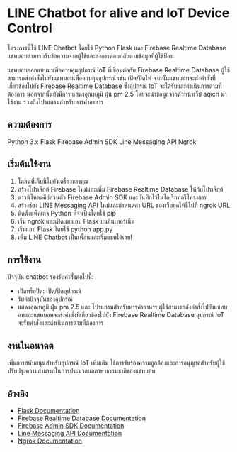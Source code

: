 # LINE Chatbot for alive and IoT Device Control

โครงการนี้ใช้ LINE Chatbot โดยใช้ Python Flask และ Firebase Realtime Database แชทบอทสามารถรับข้อความจากผู้ใช้และส่งการตอบกลับตามข้อมูลที่ผู้ใช้ป้อน

แชทบอทออกแบบมาเพื่อควบคุมอุปกรณ์ IoT ที่เชื่อมต่อกับ Firebase Realtime Database ผู้ใช้สามารถส่งคำสั่งไปยังแชทบอทเพื่อควบคุมอุปกรณ์ เช่น เปิด/ปิดไฟ 
จากนั้นแชทบอทจะส่งคำสั่งที่เกี่ยวข้องไปยัง Firebase Realtime Database ซึ่งอุปกรณ์ IoT จะได้รับและดำเนินการตามที่ต้องการ นอกจากนั้นยังมีการ แสดงอุณหภูมิ ฝุ่น pm 2.5 โดยจะนำข้อมูลจากตัวหน้าเว็ป aqicn มาใช้งาน
รวมถึงโปรแกรมสำหรับหารค่าอาหาร

## ความต้องการ
Python 3.x
Flask
Firebase Admin SDK
Line Messaging API
Ngrok

## เริ่มต้นใช้งาน
1. โคลนที่เก็บนี้ไปยังเครื่องของคุณ
2. สร้างโปรเจ็กต์ Firebase ใหม่และเพิ่ม Firebase Realtime Database ให้กับโปรเจ็กต์
3. ดาวน์โหลดคีย์ส่วนตัว Firebase Admin SDK และบันทึกไว้ในไดเร็กทอรีโครงการ
4. สร้างช่อง LINE Messaging API ใหม่และกำหนดค่า URL ของเว็บฮุคให้ชี้ไปที่ ngrok URL
5. ติดตั้งแพ็คเกจ Python ที่จำเป็นโดยใช้ pip
6. เริ่ม ngrok และเปิดเผยแอป Flask บนอินเทอร์เน็ต
7. เริ่มแอป Flask โดยใช้ python app.py
8. เพิ่ม LINE Chatbot เป็นเพื่อนและเริ่มแชทได้เลย!

## การใช้งาน
ปัจจุบัน chatbot รองรับคำสั่งต่อไปนี้:

* เปิดหรือปิด: เปิด/ปิดอุปกรณ์ 
* รับค่าปัจจุบันของอุปกรณ์
* แสดงอุณหภูมิ ฝุ่น pm 2.5 และ โปรแกรมสำหรับหารค่าอาหาร
ผู้ใช้สามารถส่งคำสั่งไปยังแชทบอทและแชทบอทจะส่งคำสั่งที่เกี่ยวข้องไปยัง Firebase Realtime Database อุปกรณ์ IoT จะรับคำสั่งและดำเนินการตามที่ต้องการ

## งานในอนาคต
เพิ่มการสนับสนุนสำหรับอุปกรณ์ IoT เพิ่มเติม
ใช้การรับรองความถูกต้องและการอนุญาตสำหรับผู้ใช้
ปรับปรุงความสามารถในการประมวลผลภาษาธรรมชาติของแชทบอท

## อ้างอิง
- [Flask Documentation](https://flask.palletsprojects.com/)
- [Firebase Realtime Database Documentation](https://firebase.google.com/docs/database)
- [Firebase Admin SDK Documentation](https://firebase.google.com/docs/admin/setup)
- [Line Messaging API Documentation](https://developers.line.biz/en/docs/messaging-api/overview/)
- [Ngrok Documentation](https://ngrok.com/docs)



